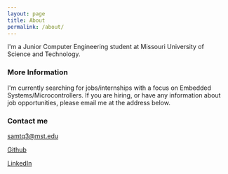 ```yaml
---
layout: page
title: About
permalink: /about/
---
```


I'm a Junior Computer Engineering student at Missouri University of Science and Technology. 

### More Information

I'm currently searching for jobs/internships with a focus on Embedded Systems/Microcontrollers. If you are hiring, or have any information about job opportunities, please email me at the address below. 

### Contact me

[samtq3@mst.edu](mailto:samtq3@mst.edu)

[Github](https://github.com/samclane/)

[LinkedIn](https://www.linkedin.com/in/samclane)

